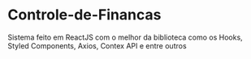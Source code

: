 # Controle-de-Financas
Sistema feito em ReactJS com o melhor da biblioteca como os Hooks, Styled Components, Axios, Contex API e entre outros
